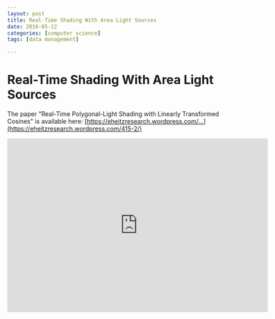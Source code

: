 ```yaml
---
layout: post
title: Real-Time Shading With Area Light Sources 
date: 2016-05-12
categories: [computer science]
tags: [data management]

---
```



# Real-Time Shading With Area Light Sources 

The paper "Real-Time Polygonal-Light Shading with Linearly Transformed Cosines" is available here:
[https://eheitzresearch.wordpress.com/...](https://eheitzresearch.wordpress.com/415-2/)


<iframe width="600" height="400" src="https://www.youtube.com/embed/SC0D7aJOySY" frameborder="0" allowfullscreen></iframe>